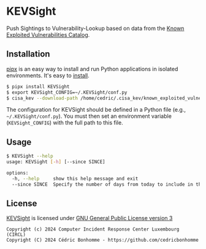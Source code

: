 # KEVSight

Push Sightings to Vulnerability-Lookup based on data from the
[Known Exploited Vulnerabilities Catalog](https://www.cisa.gov/known-exploited-vulnerabilities-catalog).


## Installation

[pipx](https://github.com/pypa/pipx) is an easy way to install and run Python applications in isolated environments.
It's easy to [install](https://github.com/pypa/pipx?tab=readme-ov-file#on-linux).

```bash
$ pipx install KEVSight
$ export KEVSight_CONFIG=~/.KEVSight/conf.py
$ cisa_kev --download-path /home/cedric/.cisa_kev/known_exploited_vulnerabilities.json  download
```

The configuration for KEVSight should be defined in a Python file (e.g., ``~/.KEVSight/conf.py``).
You must then set an environment variable (``KEVSight_CONFIG``) with the full path to this file.


## Usage

```bash
$ KEVSight --help
usage: KEVSight [-h] [--since SINCE]

options:
  -h, --help     show this help message and exit
  --since SINCE  Specify the number of days from today to include in the query
```



## License

[KEVSight](https://github.com/cedricbonhomme/KEVSight) is licensed under
[GNU General Public License version 3](https://www.gnu.org/licenses/gpl-3.0.html)

~~~
Copyright (c) 2024 Computer Incident Response Center Luxembourg (CIRCL)
Copyright (C) 2024 Cédric Bonhomme - https://github.com/cedricbonhomme
~~~
